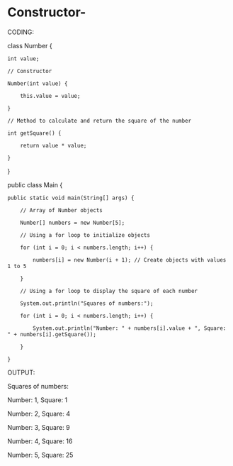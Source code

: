 # Constructor-
CODING:

class Number {

    int value;

    // Constructor

    Number(int value) {

        this.value = value;

    }

    // Method to calculate and return the square of the number

    int getSquare() {

        return value * value;

    }

}

public class Main {

    public static void main(String[] args) {

        // Array of Number objects

        Number[] numbers = new Number[5];

        // Using a for loop to initialize objects

        for (int i = 0; i < numbers.length; i++) {

            numbers[i] = new Number(i + 1); // Create objects with values 1 to 5

        }

        // Using a for loop to display the square of each number

        System.out.println("Squares of numbers:");

        for (int i = 0; i < numbers.length; i++) {

            System.out.println("Number: " + numbers[i].value + ", Square: " + numbers[i].getSquare());

        }

    }


OUTPUT:

Squares of numbers:

Number: 1, Square: 1

Number: 2, Square: 4

Number: 3, Square: 9

Number: 4, Square: 16

Number: 5, Square: 25
